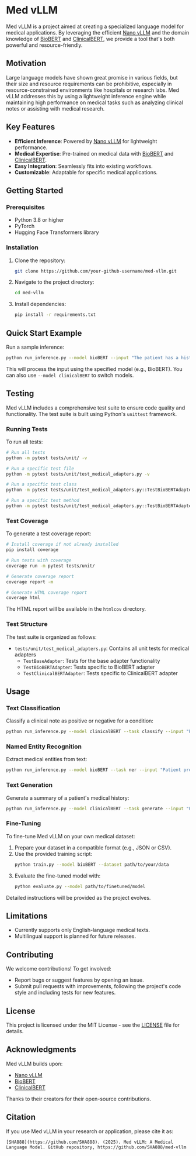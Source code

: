 # Med vLLM

Med vLLM is a project aimed at creating a specialized language model for medical applications. By leveraging the efficient [Nano vLLM](https://github.com/GeeeekExplorer/nano-vllm) and the domain knowledge of [BioBERT](https://github.com/monologg/BioBERT) and [ClinicalBERT](https://github.com/monologg/ClinicalBERT), we provide a tool that's both powerful and resource-friendly.

## Motivation

Large language models have shown great promise in various fields, but their size and resource requirements can be prohibitive, especially in resource-constrained environments like hospitals or research labs. Med vLLM addresses this by using a lightweight inference engine while maintaining high performance on medical tasks such as analyzing clinical notes or assisting with medical research.

## Key Features

- **Efficient Inference**: Powered by [Nano vLLM](https://github.com/GeeeekExplorer/nano-vllm) for lightweight performance.
- **Medical Expertise**: Pre-trained on medical data with [BioBERT](https://github.com/monologg/BioBERT) and [ClinicalBERT](https://github.com/monologg/ClinicalBERT).
- **Easy Integration**: Seamlessly fits into existing workflows.
- **Customizable**: Adaptable for specific medical applications.

## Getting Started

### Prerequisites

- Python 3.8 or higher
- PyTorch
- Hugging Face Transformers library

### Installation

1. Clone the repository:
   ```bash
   git clone https://github.com/your-github-username/med-vllm.git
   ```

2. Navigate to the project directory:
   ```bash
   cd med-vllm
   ```

3. Install dependencies:
   ```bash
   pip install -r requirements.txt
   ```

## Quick Start Example

Run a sample inference:

```bash
python run_inference.py --model bioBERT --input "The patient has a history of diabetes and hypertension."
```

This will process the input using the specified model (e.g., BioBERT). You can also use `--model clinicalBERT` to switch models.

## Testing

Med vLLM includes a comprehensive test suite to ensure code quality and functionality. The test suite is built using Python's `unittest` framework.

### Running Tests

To run all tests:

```bash
# Run all tests
python -m pytest tests/unit/ -v

# Run a specific test file
python -m pytest tests/unit/test_medical_adapters.py -v

# Run a specific test class
python -m pytest tests/unit/test_medical_adapters.py::TestBioBERTAdapter -v

# Run a specific test method
python -m pytest tests/unit/test_medical_adapters.py::TestBioBERTAdapter::test_biomedical_text_processing -v
```

### Test Coverage

To generate a test coverage report:

```bash
# Install coverage if not already installed
pip install coverage

# Run tests with coverage
coverage run -m pytest tests/unit/

# Generate coverage report
coverage report -m

# Generate HTML coverage report
coverage html
```

The HTML report will be available in the `htmlcov` directory.

### Test Structure

The test suite is organized as follows:

- `tests/unit/test_medical_adapters.py`: Contains all unit tests for medical adapters
  - `TestBaseAdapter`: Tests for the base adapter functionality
  - `TestBioBERTAdapter`: Tests specific to BioBERT adapter
  - `TestClinicalBERTAdapter`: Tests specific to ClinicalBERT adapter

## Usage

### Text Classification

Classify a clinical note as positive or negative for a condition:

```bash
python run_inference.py --model clinicalBERT --task classify --input "Patient shows signs of pneumonia."
```

### Named Entity Recognition

Extract medical entities from text:

```bash
python run_inference.py --model bioBERT --task ner --input "Patient prescribed metformin for diabetes."
```

### Text Generation

Generate a summary of a patient's medical history:

```bash
python run_inference.py --model clinicalBERT --task generate --input "Patient has diabetes and hypertension."
```

### Fine-Tuning

To fine-tune Med vLLM on your own medical dataset:

1. Prepare your dataset in a compatible format (e.g., JSON or CSV).
2. Use the provided training script:
   ```bash
   python train.py --model bioBERT --dataset path/to/your/data
   ```
3. Evaluate the fine-tuned model with:
   ```bash
   python evaluate.py --model path/to/finetuned/model
   ```

Detailed instructions will be provided as the project evolves.

## Limitations

- Currently supports only English-language medical texts.
- Multilingual support is planned for future releases.

## Contributing

We welcome contributions! To get involved:

- Report bugs or suggest features by opening an issue.
- Submit pull requests with improvements, following the project's code style and including tests for new features.

## License

This project is licensed under the MIT License - see the [LICENSE](LICENSE) file for details.

## Acknowledgments

Med vLLM builds upon:

- [Nano vLLM](https://github.com/GeeeekExplorer/nano-vllm)
- [BioBERT](https://github.com/monologg/BioBERT)
- [ClinicalBERT](https://github.com/monologg/ClinicalBERT)

Thanks to their creators for their open-source contributions.

## Citation

If you use Med vLLM in your research or application, please cite it as:

```
[SHA888](https://github.com/SHA888). (2025). Med vLLM: A Medical Language Model. GitHub repository, https://github.com/SHA888/med-vllm
```